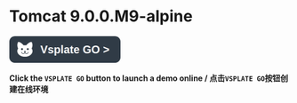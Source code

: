 # Tomcat 9.0.0.M9-alpine

<a href="https://www.vsplate.com/?docker-compose=https://github.com/vsplate/dcenvs/tomcat/9.0.0.M9-alpine"><img alt="VSPLATE GO" src="https://raw.githubusercontent.com/vsplate/images/master/vsgo_btn.png" width="200px"></a>

**Click the `VSPLATE GO` button to launch a demo online / 点击`VSPLATE GO`按钮创建在线环境**